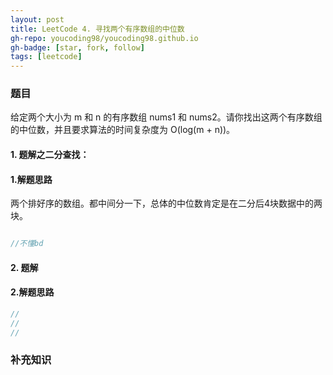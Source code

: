 ```yaml
---
layout: post
title: LeetCode 4. 寻找两个有序数组的中位数
gh-repo: youcoding98/youcoding98.github.io
gh-badge: [star, fork, follow]
tags: [leetcode]
---
```


###  题目  
给定两个大小为 m 和 n 的有序数组 nums1 和 nums2。请你找出这两个有序数组的中位数，并且要求算法的时间复杂度为 O(log(m + n))。
####  1. 题解之二分查找：
####  1.解题思路
两个排好序的数组。都中间分一下，总体的中位数肯定是在二分后4块数据中的两块。  
```java

//不懂bd

```

####  2. 题解
####  2.解题思路

```java
//
//
//
```



### 补充知识
#### 


```

```
